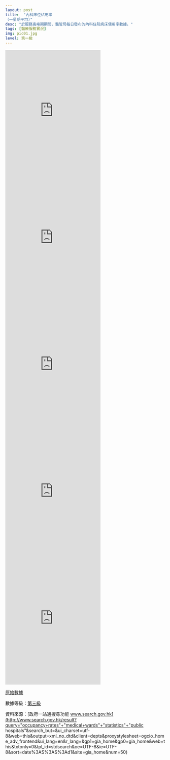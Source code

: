 ```yaml
---
layout: post
title:  "內科床位佔用率
（一星期平均)"
desc: "於服務高峰期期間，醫管局每日發布的內科住院病床使用率數據。"
tags: [醫療服務實況]
img: pic01.jpg
level: 第一級
---
```


<iframe width="300" height="400" src="https://datastudio.google.com/embed/reporting/1tPYnKi3QEsmLoRVS9mXMnx8dY8kaaW5a/page/8bre" frameborder="0" style="border:0"></iframe>

<iframe width="300" height="400" src="https://datastudio.google.com/embed/reporting/1tPYnKi3QEsmLoRVS9mXMnx8dY8kaaW5a/page/4pte" frameborder="0" style="border:0"></iframe>

<iframe width="300" height="400" src="https://datastudio.google.com/embed/reporting/1tPYnKi3QEsmLoRVS9mXMnx8dY8kaaW5a/page/Gqte" frameborder="0" style="border:0"></iframe>

<iframe width="300" height="400" src="https://datastudio.google.com/embed/reporting/1tPYnKi3QEsmLoRVS9mXMnx8dY8kaaW5a/page/aqte" frameborder="0" style="border:0"></iframe>

<iframe width="300" height="400" src="https://datastudio.google.com/embed/reporting/1tPYnKi3QEsmLoRVS9mXMnx8dY8kaaW5a/page/Mqte" frameborder="0" style="border:0"></iframe>

[原始數據](https://docs.google.com/spreadsheets/d/e/2PACX-1vRpbqc-2MwM-s9JtgXKFbfNmNOaTkve2rPmUxZvMoiJdYTJENStLX1W6i47mb-RURj3Or2oXRjPLhgD/pubhtml?gid=0&amp;single=true&amp;widget=true&amp;headers=false)

數據等級：[第三級](/faq/#datalevel)

資料來源：[政府一站通搜尋功能 www.search.gov.hk](http://www.search.gov.hk/result?query="occupancy+rates"+"medical+wards"+"statistics"+"public hospitals"&search_but=&ui_charset=utf-8&web=this&output=xml_no_dtd&client=depts&proxystylesheet=ogcio_home_adv_frontend&ui_lang=en&r_lang=&gp1=gia_home&gp0=gia_home&web=this&txtonly=0&tpl_id=stdsearch&oe=UTF-8&ie=UTF-8&sort=date%3AS%3AS%3Ad1&site=gia_home&num=50)
